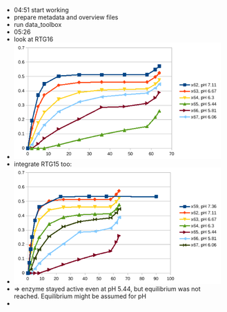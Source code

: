 - 04:51 start working
- prepare metadata and overview files
- run data_toolbox
- 05:26
- look at RTG16
- ![image.png](../assets/image_1732336377502_0.png)
- integrate RTG15 too:
- ![image.png](../assets/image_1732336753277_0.png)
- => enzyme stayed active even at pH 5.44, but equilibrium was not reached. Equilibrium might be assumed for pH
-